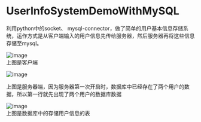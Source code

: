 # UserInfoSystemDemoWithMySQL
利用python中的socket、 mysql-connector，做了简单的用户基本信息存储系统，运作方式是从客户端输入的用户信息先传给服务器，然后服务器再将这些信息存储至mysql。


![image](https://github.com/Kimsswift/UserInfoSystemDemo_mysql/blob/master/client1.png)  
上图是客户端



![image](https://github.com/Kimsswift/UserInfoSystemDemo_mysql/blob/master/server1.png)

上图是服务器端，因为服务器第一次开启时，数据库中已经存在了两个用户的数据，所以第一行就先出现了两个用户的数据库数据  

![image](https://github.com/Kimsswift/UserInfoSystemDemo_mysql/blob/master/sql1.png)  
上图是数据库中的存储用户信息的表
